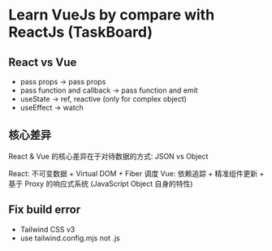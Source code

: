 # Learn VueJs by compare with ReactJs (TaskBoard)

## React vs Vue

- pass props -> pass props
- pass function and callback -> pass function and emit
- useState -> ref, reactive (only for complex object)
- useEffect -> watch

## 核心差异

React & Vue 的核心差异在于对待数据的方式: JSON vs Object

React: 不可变数据 + Virtual DOM + Fiber 调度
Vue: 依赖追踪 + 精准组件更新 + 基于 Proxy 的响应式系统 (JavaScript Object 自身的特性)

## Fix build error

- Tailwind CSS v3
- use tailwind.config.mjs not .js
